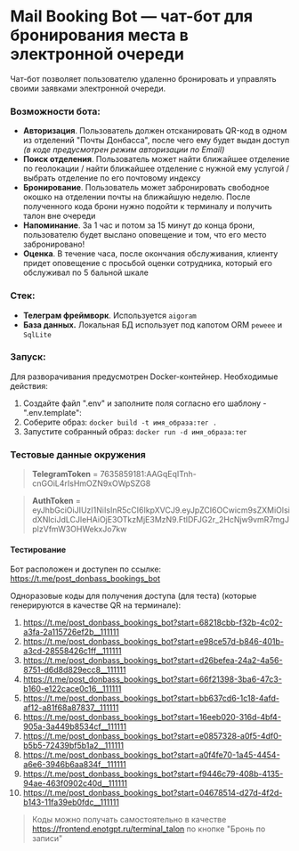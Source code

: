 ﻿# Mail Booking Bot — чат-бот для бронирования места в электронной очереди

Чат-бот позволяет пользователю удаленно бронировать и управлять своими заявками электронной очереди. 

### Возможности бота: 
- **Авторизация**. Пользователь должен отсканировать QR-код в одном из отделений "Почты Донбасса", после чего ему будет выдан доступ _(в коде предусмотрен режим авторизации по Email)_
- **Поиск отделения**. Пользователь может найти ближайшее отделение по геолокации / найти ближайшее отделение с нужной ему услугой / выбрать отделение по его почтовому индексу
- **Бронирование**. Пользователь может забронировать свободное окошко на отделении почты на ближайшую неделю. После полученного кода брони нужно подойти к терминалу и получить талон вне очереди
- **Напоминание**. За 1 час и потом за 15 минут до конца брони, пользователю будет выслано оповещение и том, что его место забронировано! 
- **Оценка**. В течение часа, после окончания обслуживания, клиенту придет оповещение с просьбой оценки сотрудника, который его обслуживал по 5 бальной шкале

### Стек:
- **Телеграм фреймворк**. Используется `aigoram`
- **База данных.** Локальная БД использует под капотом ORM `peweee` и `SqlLite`

### Запуск: 

Для разворачивания предусмотрен Docker-контейнер. Необходимые действия:

1. Создайте файл ".env" и заполните поля согласно его шаблону - ".env.template": 
2. Соберите образ: `docker build -t имя_образа:тег .`
3. Запустите собранный образ: `docker run -d имя_образа:тег`

### Тестовые данные окружения

> **TelegramToken** = 7635859181:AAGqEqITnh-cnGOiL4rIsHmOZN9xOWpSZG8


> **AuthToken** = eyJhbGciOiJIUzI1NiIsInR5cCI6IkpXVCJ9.eyJpZCI6OCwicm9sZXMiOlsidXNlciJdLCJleHAiOjE3OTkzMjE3MzN9.FtlDFJG2r_2HcNjw9vmR7mgJplzVfmW3OHWekxJo7kw

#### Тестирование

Бот расположен и доступен по ссылке: https://t.me/post_donbass_bookings_bot

Одноразовые коды для получения доступа (для теста) (которые генерируются в качестве QR на терминале):
1. https://t.me/post_donbass_bookings_bot?start=68218cbb-f32b-4c02-a3fa-2a115726ef2b__111111
2. https://t.me/post_donbass_bookings_bot?start=e98ce57d-b846-401b-a3cd-28558426c1ff__111111
3. https://t.me/post_donbass_bookings_bot?start=d26befea-24a2-4a56-8751-d6d8d829ecc8__111111
4. https://t.me/post_donbass_bookings_bot?start=66f21398-3ba6-47c3-b160-e122cace0c16__111111
5. https://t.me/post_donbass_bookings_bot?start=bb637cd6-1c18-4afd-af12-a81f68a87837__111111
6. https://t.me/post_donbass_bookings_bot?start=16eeb020-316d-4bf4-905a-3a449b8534cf__111111
7. https://t.me/post_donbass_bookings_bot?start=e0857328-a0f5-4df0-b5b5-72439bf5b1a2__111111
8. https://t.me/post_donbass_bookings_bot?start=a0f4fe70-1a45-4454-a6e6-3946b6aa834f__111111
9. https://t.me/post_donbass_bookings_bot?start=f9446c79-408b-4135-94ae-463f0902c40d__111111
10. https://t.me/post_donbass_bookings_bot?start=04678514-d27d-4f2d-b143-11fa39eb0fdc__111111

> Коды можно получать самостоятельно в качестве https://frontend.enotgpt.ru/terminal_talon по кнопке "Бронь по записи"